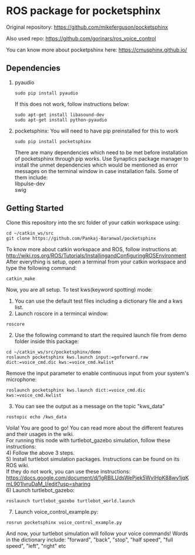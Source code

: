 # ROS package for pocketsphinx  
Original repository: https://github.com/mikeferguson/pocketsphinx  
  
Also used repo: https://github.com/gorinars/ros_voice_control  
  
You can know more about pocketpshinx here: https://cmusphinx.github.io/  

## Dependencies  
1) pyaudio  
    ```
    sudo pip install pyaudio
    ```  
    If this does not work, follow instructions below:
    ```
    sudo apt-get install libasound-dev
    sudo apt-get install python-pyaudio
    ```
2) pocketsphinx: You will need to have pip preinstalled for this to work
    ```
    sudo pip install pocketsphinx
    ```
    There are many dependencies which need to be met before installation of pocketsphinx through pip works.
    Use Synaptics package manager to install the unmet dependencies which would be mentioned as error messages on the terminal window in case installation fails. Some of them include:  
    libpulse-dev  
    swig

## Getting Started
Clone this repository into the src folder of your catkin workspace using:  
```  
cd ~/catkin_ws/src
git clone https://github.com/Pankaj-Baranwal/pocketsphinx
```
To know more about catkin workspace and ROS, follow instructions at: http://wiki.ros.org/ROS/Tutorials/InstallingandConfiguringROSEnvironment  
After everything is setup, open a terminal from your catkin workspace and type the following command:  
``` 
catkin_make
```
Now, you are all setup. To test kws(keyword spotting) mode:  
1) You can use the default test files including a dictionary file and a kws list.  
2) Launch roscore in a termincal window:  
```
roscore
```
2) Use the following command to start the required launch file from demo folder inside this package:  
``` 
cd ~/catkin_ws/src/pocketsphinx/demo
roslaunch pocketsphinx kws.launch input:=goforward.raw dict:=voice_cmd.dic kws:=voice_cmd.kwlist
```  
Remove the input parameter to enable continuous input from your system's microphone:
```
roslaunch pocketsphinx kws.launch dict:=voice_cmd.dic kws:=voice_cmd.kwlist
```
3) You can see the output as a message on the topic "kws_data"
```
rostopic echo /kws_data
```
Voila! You are good to go! You can read more about the different features and their usages in the wiki.  
For running this node with turtlebot_gazebo simulation, follow these instructions:  
4) Follow the above 3 steps.  
5) Install turtlebot simulation packages. Instructions can be found on its ROS wiki.  
If they do not work, you can use these instructions: https://docs.google.com/document/d/1gRBlLUdsWePjek5WvIHpK88wv1jqKmL901IvruDaM_I/edit?usp=sharing  
6) Launch turtlebot_gazebo:  
```  
roslaunch turtlebot_gazebo turtlebot_world.launch
```
7) Launch voice_control_example.py:  
```
rosrun pocketsphinx voice_control_example.py
```
And now, your turtlebot simulation will follow your voice commands!
Words in the dictionary include: "forward", "back", "stop", "half speed", "full speed", "left", "right" etc
